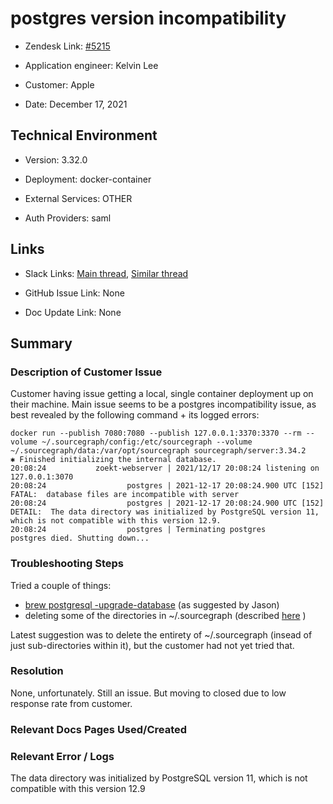 

# postgres version incompatibility <!-- Ticket Title  Hint: include keywords to make it searchable -->



- Zendesk Link: [#5215](https://sourcegraph.zendesk.com/agent/tickets/5215)

- Application engineer: Kelvin Lee

- Customer: Apple <!-- Redact if this contains personally identifying information -->

- Date: December 17, 2021


<!-- Data populated from integration, speak to Ben Gordon or Michael Bali if not working -->

<!-- During Internal team trial, fill missing data manually (we are waiting for all data to sync) -->



## Technical Environment

- Version: 3.32.0​

- Deployment: docker-container

- External Services: OTHER

- Auth Providers: saml





## Links
<!-- Data for application engineer manual entry -->
- Slack Links: [Main thread](https://sourcegraph.slack.com/archives/C01NM1WFVH8/p1639774924013200),  [Similar thread](https://sourcegraph.slack.com/archives/C01NM1WFVH8/p1638490791004000)

- GitHub Issue Link: None

- Doc Update Link: None



## Summary

### Description of Customer Issue

Customer having issue getting a local, single container deployment up on their machine. Main issue seems to be a postgres incompatibility issue, as best revealed by the following command + its logged errors:

```
docker run --publish 7080:7080 --publish 127.0.0.1:3370:3370 --rm --volume ~/.sourcegraph/config:/etc/sourcegraph --volume ~/.sourcegraph/data:/var/opt/sourcegraph sourcegraph/server:3.34.2
✱ Finished initializing the internal database.
20:08:24           zoekt-webserver | 2021/12/17 20:08:24 listening on 127.0.0.1:3070
20:08:24                  postgres | 2021-12-17 20:08:24.900 UTC [152] FATAL:  database files are incompatible with server
20:08:24                  postgres | 2021-12-17 20:08:24.900 UTC [152] DETAIL:  The data directory was initialized by PostgreSQL version 11, which is not compatible with this version 12.9.
20:08:24                  postgres | Terminating postgres
postgres died. Shutting down...
```



### Troubleshooting Steps
Tried a couple of things:
- [brew postgresql -upgrade-database](https://sourcegraph.slack.com/archives/C01NM1WFVH8/p1639764720011800?thread_ts=1638490791.004000&cid=C01NM1WFVH8) (as suggested by Jason)
- deleting some of the directories in ~/.sourcegraph (described [here](https://sourcegraph.slack.com/archives/C01NM1WFVH8/p1638836052006900?thread_ts=1638490791.004000&cid=C01NM1WFVH8) )

Latest suggestion was to delete the entirety of ~/.sourcegraph (insead of just sub-directories within it), but the customer had not yet tried that.


### Resolution
None, unfortunately. Still an issue. But moving to closed due to low response rate from customer.



### Relevant Docs Pages Used/Created



### Relevant Error / Logs

The data directory was initialized by PostgreSQL version 11, which is not compatible with this version 12.9



<!-- Please redact keys, tokens, and personal identifying information -->




<!-- Once complete, upload a copy to https://github.com/sourcegraph/support-tools-internal/tree/main/resolved-tickets as a .md file -->
<!-- Name the file 5215.md -->
